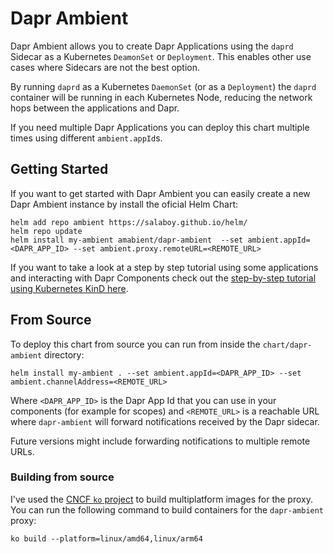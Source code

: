 # Dapr Ambient 

Dapr Ambient allows you to create Dapr Applications using the `daprd` Sidecar as a Kubernetes `DeamonSet` or `Deployment`. This enables other use cases where Sidecars are not the best option. 

By running `daprd` as a Kubernetes `DaemonSet` (or as a `Deployment`) the `daprd` container will be running in each Kubernetes Node, reducing the network hops between the applications and Dapr. 


If you need multiple Dapr Applications you can deploy this chart multiple times using different `ambient.appId`s. 


## Getting Started

If you want to get started with Dapr Ambient you can easily create a new Dapr Ambient instance by install the oficial Helm Chart: 

```
helm add repo ambient https://salaboy.github.io/helm/
helm repo update
helm install my-ambient amabient/dapr-ambient  --set ambient.appId=<DAPR_APP_ID> --set ambient.proxy.remoteURL=<REMOTE_URL>  
```

If you want to take a look at a step by step tutorial using some applications and interacting with Dapr Components check out the [step-by-step tutorial using Kubernetes KinD here](tutorial/README.md).


## From Source

To deploy this chart from source you can run from inside the `chart/dapr-ambient` directory: 

```
helm install my-ambient . --set ambient.appId=<DAPR_APP_ID> --set ambient.channelAddress=<REMOTE_URL>  

```

Where `<DAPR_APP_ID>` is the Dapr App Id that you can use in your components (for example for scopes) and `<REMOTE_URL>` is a reachable URL where `dapr-ambient` will forward notifications received by the Dapr sidecar. 


Future versions might include forwarding notifications to multiple remote URLs.

### Building from source

I've used the [CNCF `ko` project](https://ko.build/) to build multiplatform images for the proxy. 
You can run the following command to build containers for the `dapr-ambient` proxy: 

```
ko build --platform=linux/amd64,linux/arm64
```

